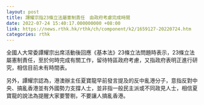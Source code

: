```yaml
---
layout: post
title: 譚耀宗指23條立法屬憲制責任　由政府考慮完成時間
date: 2022-07-24 15:40:17.000000000 +08:00
link: https://news.rthk.hk/rthk/ch/component/k2/1659127-20220724.htm
categories: rthk
---
```


全國人大常委譚耀宗出席活動後回應《基本法》23條立法問題時表示，23條立法屬憲制責任，至於何時完成有關工作，留待特區政府考慮，又指政府表明正進行研究，相信目前未有時間表。

另外，譚耀宗認為，港澳辦主任夏寶龍早前發言提及的反中亂港分子，意指反對中央、搞亂香港並有外國勢力支撐人士，並非指一般民主派或不同政見人士，相信夏寶龍的說法為提醒大家要警剔，不要讓人搞亂香港。
